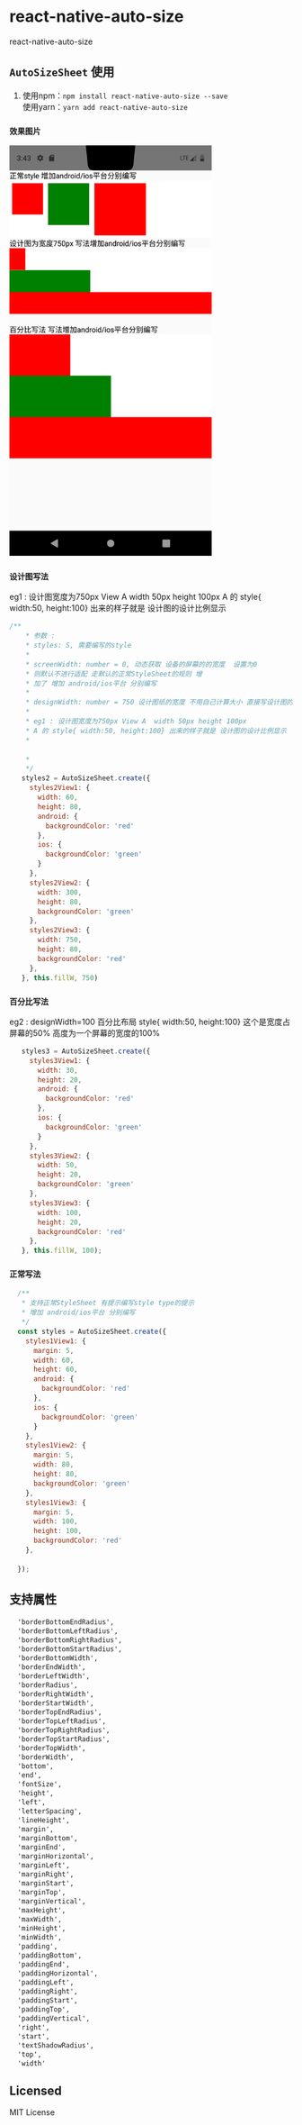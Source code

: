# react-native-auto-size

  react-native-auto-size

## `AutoSizeSheet` 使用
  1. 使用npm：`npm install react-native-auto-size --save`<br>
  使用yarn：`yarn add react-native-auto-size`
  
### `效果图片 `
<img src="https://github.com/c594701048/react-native-autosize-style-sheet/blob/master/Screenshot_1579664623.png" alt="效果图片" title="效果图片" width="360" height="729">


### `设计图写法`
 eg1 : 设计图宽度为750px View A  width 50px height 100px
 A 的 style{ width:50, height:100} 出来的样子就是 设计图的设计比例显示
  ```js
  /**
      * 参数 :
      * styles: S, 需要编写的style
      *
      * screenWidth: number = 0, 动态获取 设备的屏幕的的宽度  设置为0
      * 则默认不进行适配 走默认的正常StyleSheet的规则 增
      * 加了 增加 android/ios平台 分别编写
      *
      * designWidth: number = 750 设计图纸的宽度 不用自己计算大小 直接写设计图的尺寸
      *
      * eg1 : 设计图宽度为750px View A  width 50px height 100px
      * A 的 style{ width:50, height:100} 出来的样子就是 设计图的设计比例显示
      *

      *
      */
     styles2 = AutoSizeSheet.create({
       styles2View1: {
         width: 60,
         height: 80,
         android: {
           backgroundColor: 'red'
         },
         ios: {
           backgroundColor: 'green'
         }
       },
       styles2View2: {
         width: 300,
         height: 80,
         backgroundColor: 'green'
       },
       styles2View3: {
         width: 750,
         height: 80,
         backgroundColor: 'red'
       },
     }, this.fillW, 750)
 
  ```
### `百分比写法` 
 eg2 :  designWidth=100  百分比布局  style{ width:50, height:100}
 这个是宽度占屏幕的50% 高度为一个屏幕的宽度的100%
  ```js
     styles3 = AutoSizeSheet.create({
       styles3View1: {
         width: 30,
         height: 20,
         android: {
           backgroundColor: 'red'
         },
         ios: {
           backgroundColor: 'green'
         }
       },
       styles3View2: {
         width: 50,
         height: 20,
         backgroundColor: 'green'
       },
       styles3View3: {
         width: 100,
         height: 20,
         backgroundColor: 'red'
       },
     }, this.fillW, 100);
  ```
### `正常写法` 
  ```js
    /**
     * 支持正常StyleSheet 有提示编写style type的提示
     * 增加 android/ios平台 分别编写
     */
    const styles = AutoSizeSheet.create({
      styles1View1: {
        margin: 5,
        width: 60,
        height: 60,
        android: {
          backgroundColor: 'red'
        },
        ios: {
          backgroundColor: 'green'
        }
      },
      styles1View2: {
        margin: 5,
        width: 80,
        height: 80,
        backgroundColor: 'green'
      },
      styles1View3: {
        margin: 5,
        width: 100,
        height: 100,
        backgroundColor: 'red'
      },
    
    });
  ```
## 支持属性
  ```
    'borderBottomEndRadius',
    'borderBottomLeftRadius',
    'borderBottomRightRadius',
    'borderBottomStartRadius',
    'borderBottomWidth',
    'borderEndWidth',
    'borderLeftWidth',
    'borderRadius',
    'borderRightWidth',
    'borderStartWidth',
    'borderTopEndRadius',
    'borderTopLeftRadius',
    'borderTopRightRadius',
    'borderTopStartRadius',
    'borderTopWidth',
    'borderWidth',
    'bottom',
    'end',
    'fontSize',
    'height',
    'left',
    'letterSpacing',
    'lineHeight',
    'margin',
    'marginBottom',
    'marginEnd',
    'marginHorizontal',
    'marginLeft',
    'marginRight',
    'marginStart',
    'marginTop',
    'marginVertical',
    'maxHeight',
    'maxWidth',
    'minHeight',
    'minWidth',
    'padding',
    'paddingBottom',
    'paddingEnd',
    'paddingHorizontal',
    'paddingLeft',
    'paddingRight',
    'paddingStart',
    'paddingTop',
    'paddingVertical',
    'right',
    'start',
    'textShadowRadius',
    'top',
    'width'
  ```
## Licensed
  MIT License
